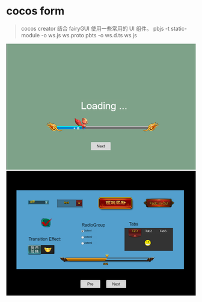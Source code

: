 # cocos form

> cocos creator 结合 fairyGUI 使用一些常用的 UI 组件。
> pbjs -t static-module -o ws.js ws.proto
> pbts -o ws.d.ts ws.js

![text](./screen.png)
![text](./screen1.png)
